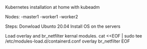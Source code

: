 Kubernetes installation at home with kubeadm

Nodes:
-master1
-worker1
-worker2

Steps:
Donwload Ubunto 20.04
Install OS on the servers

Load overlay and br_netfilter kernal modules.
cat <<EOF | sudo tee /etc/modules-load.d/containerd.conf 
overlay 
br_netfilter 
EOF



